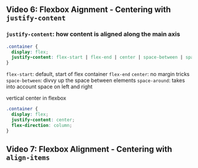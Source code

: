 ## Video 6: Flexbox Aignment - Centering with `justify-content`

### `justify-content`: how content is aligned along the main axis

```CSS
.container {
  display: flex;
  justify-content: flex-start | flex-end | center | space-between | space-around
}
```
`flex-start`: default, start of flex container
`flex-end`
`center`: no margin tricks
`space-between`: divvy up the space between elements
`space-around`: takes into account space on left and right

vertical center in flexbox

```CSS
.container {
  display: flex;
  justify-content: center;
  flex-direction: column;
}
```

## Video 7: Flexbox Alignment - Centering with `align-items`
